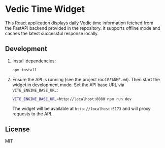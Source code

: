 # Vedic Time Widget

This React application displays daily Vedic time information fetched from the
FastAPI backend provided in the repository. It supports offline mode and caches
the latest successful response locally.

## Development

1. Install dependencies:

   ```bash
   npm install
   ```

2. Ensure the API is running (see the project root `README.md`). Then start the
   widget in development mode. Set the API base URL via `VITE_ENGINE_BASE_URL`:

   ```bash
   VITE_ENGINE_BASE_URL=http://localhost:8080 npm run dev
   ```

   The widget will be available at `http://localhost:5173` and will proxy
   requests to the API.

## License

MIT
